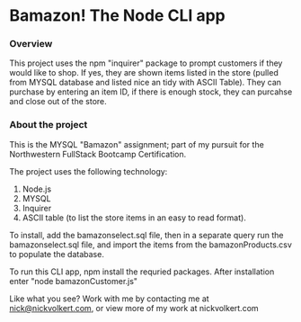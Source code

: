 # Bamazon! The Node CLI app

### Overview

This project uses the npm "inquirer" package to prompt customers if they would like to shop. If yes, they are shown items listed in the store (pulled from MYSQL database and listed nice an tidy with ASCII Table). They can purchase by entering an item ID, if there is enough stock, they can purcahse and close out of the store.

### About the project

This is the MYSQL "Bamazon" assignment; part of my pursuit for the Northwestern FullStack Bootcamp Certification.

The project uses the following technology:
1. Node.js
2. MYSQL
3. Inquirer
4. ASCII table (to list the store items in an easy to read format).

To install, add the bamazonselect.sql file, then in a separate query run the bamazonselect.sql file, and import the items from the bamazonProducts.csv to populate the database.

To run this CLI app, npm install the requried packages. After installation enter "node bamazonCustomer.js"

Like what you see? Work with me by contacting me at nick@nickvolkert.com, or view more of my work at nickvolkert.com
